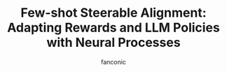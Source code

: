 ---
title: "Few-shot Steerable Alignment: Adapting Rewards and LLM Policies with Neural Processes"
author: fanconic
paperauthors: Katarzyna Kobalczyk*, Claudio Fanconi*, Hao Sun, Mihaela van der Schaar
categories: [ Natural Language Processing , Preference Optimization ]
image: assets/images/reward_benchmark.png 
venue:   ICML 2025 Workshop on Models of Human Feedback for AI Alignment
link: https://arxiv.org/abs/2412.13998
pdf: https://arxiv.org/pdf/2412.13998
github: https://github.com/fanconic/few-shot-steerable-alignment
---